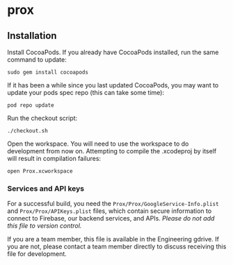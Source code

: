 # prox

## Installation
Install CocoaPods. If you already have CocoaPods installed, run the same
command to update:

    sudo gem install cocoapods

If it has been a while since you last updated CocoaPods, you may want to update
your pods spec repo (this can take some time):

    pod repo update

Run the checkout script:

    ./checkout.sh

Open the workspace. You will need to use the workspace to do development from
now on. Attempting to compile the .xcodeproj by itself will result in
compilation failures:

    open Prox.xcworkspace

### Services and API keys
For a successful build, you need the `Prox/Prox/GoogleService-Info.plist` and
`Prox/Prox/APIKeys.plist` files, which contain secure information to connect
to Firebase, our backend services, and APIs. *Please do not add this file to
version control.*

If you are a team member, this file is available in the Engineering gdrive. If
you are not, please contact a team member directly to discuss receiving this
file for development.
